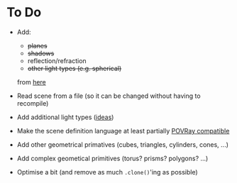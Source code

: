 # To Do

* Add:
  - ~~planes~~
  - ~~shadows~~
  - reflection/refraction
  - ~~other light types (e.g. spherical)~~
  
  from [here](https://bheisler.github.io/post/writing-raytracer-in-rust-part-2/)
* Read scene from a file (so it can be changed without having to recompile)
* Add additional light types ([ideas](http://www.povray.org/documentation/view/3.6.0/308/))
* Make the scene definition language at least partially [POVRay compatible](http://www.povray.org/documentation/3.7.0/r3_0.html)
* Add other geometrical primatives (cubes, triangles, cylinders, cones, ...)
* Add complex geometical primitives (torus? prisms? polygons? ...)
* Optimise a bit (and remove as much `.clone()`'ing as possible)
